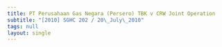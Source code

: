 ```yaml
---
title: PT Perusahaan Gas Negara (Persero) TBK v CRW Joint Operation
subtitle: "[2010] SGHC 202 / 20\_July\_2010"
tags: null
layout: single
---
```


